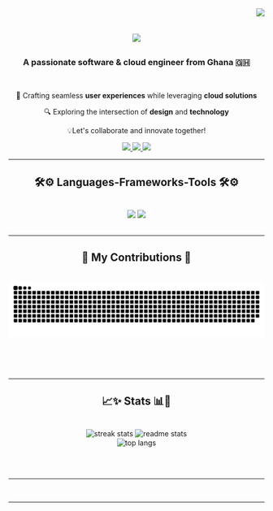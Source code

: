 <img align="right" src="https://visitor-badge.laobi.icu/badge?page_id=Gandah.Gandah&left_color=red&right_color=green" />

<h1 align="center">
    <img src="https://readme-typing-svg.herokuapp.com/?font=Bungee&size=30&center=true&vCenter=true&width=500&height=70&duration=3500&lines=Hello+There!+👋;+I'm+Gandah+Kelvin;" />
</h1>

<h3 align="center">A passionate software & cloud engineer  from Ghana 🇬🇭</h3>

<br/>

<div align="center">
 
 🚀 Crafting seamless **user experiences** while leveraging **cloud solutions**
 
🔍 Exploring the intersection of **design** and **technology**

💡Let's collaborate and innovate together! 
 </div>

 <div align="center"> 
  <a href="mailto:gandahkelvin33@gmail.com">
    <img src="https://img.shields.io/badge/Gmail-333333?style=for-the-badge&logo=gmail&logoColor=blue" />
  </a>
  <a href="https://linkedin.com/in/gandahkelvin" target="_blank">
    <img src="https://img.shields.io/badge/LinkedIn-0077B5?style=for-the-badge&logo=linkedin&logoColor=white" target="_blank" />
  </a>
  <a href="https://gandah-porfolio.vercel.app" target="_blank">
     <img src="https://img.shields.io/badge/Portfolio-FF5722?style=for-the-badge&logo=todoist&logoColor=white" target="_blank" /> <!-- sqlite, safari, google-chrome are other good icon options -->
  </a>
</div>

 <hr/>
 
<h2 align="center">🛠️⚙️ Languages-Frameworks-Tools 🛠️⚙️</h2>
<br/>
<div align="center">
    <img src="https://skillicons.dev/icons?i=react,angular,jest,redux,vitest,css,vscode,github,figma,tailwind,git,githubactions" />
    <img src="https://skillicons.dev/icons?i=nodejs,python,javascript,typescript,express,bash,mongodb,aws,java,nextjs,mysql,docker" /><br>
</div>

<br/>
<hr/>

<div align="center">
  <h2>🐍 My Contributions 🐍</h2>
  <br>
  <img alt="snake eating my contributions" src="https://raw.githubusercontent.com/Gandah/Gandah/output/github-contribution-grid-snake.svg" />
  
  <br/><br/><br/>
</div>

<hr/>

<h2 align="center">📈✨ Stats 📊💫</h2>
<br>
<div align=center>
  <img width=390 src="https://github-readme-streak-stats-Gandah.vercel.app/?user=Gandah&count_private=true&theme=react&border_radius=10" alt="streak stats"/>
  <img width=390 src="https://github-readme-stats-Gandah.vercel.app/api?username=Gandah&count_private=true&show_icons=true&theme=react&rank_icon=github&border_radius=10" alt="readme stats" />
  <br/>
  <img width=325 align="center" src="https://github-readme-stats-Gandah.vercel.app/api/top-langs/?username=Gandah&hide=HTML&langs_count=8&layout=compact&theme=react&border_radius=10&size_weight=0.5&count_weight=0.5&exclude_repo=github-readme-stats" alt="top langs" />
</div>

<br/><br/>

<hr/>

<br/>
<hr/>

